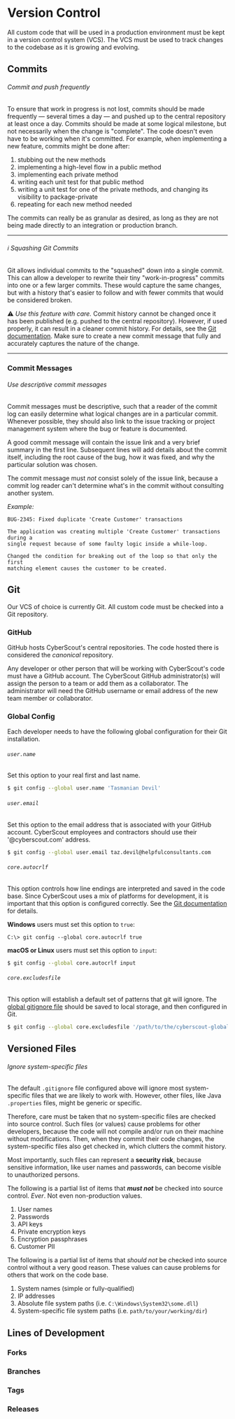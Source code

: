 # Version Control

All custom code that will be used in a production environment must be kept in a
version control system (VCS). The VCS must be used to track changes to the
codebase as it is growing and evolving.

## Commits

###### Commit and push frequently

To ensure that work in progress is not lost, commits should be made frequently
&mdash; several times a day &mdash; and pushed up to the central repository at
least once a day. Commits should be made at some logical milestone, but not
necessarily when the change is "complete". The code doesn't even have to be
working when it's committed. For example, when implementing a new feature,
commits might be done after:

1. stubbing out the new methods
2. implementing a high-level flow in a public method
3. implementing each private method
4. writing each unit test for that public method
5. writing a unit test for one of the private methods, and changing its
   visibility to package-private
6. repeating for each new method needed

The commits can really be as granular as desired, as long as they are not being
made directly to an integration or production branch.

----

###### :information_source: Squashing Git Commits

Git allows individual commits to the "squashed" down into a single commit. This
can allow a developer to rewrite their tiny "work-in-progress" commits into one
or a few larger commits. These would capture the same changes, but with a
history that's easier to follow and with fewer commits that would be considered
broken.

:warning: _Use this feature with care._ Commit history cannot be changed once it
has been published (e.g. pushed to the central repository). However, if used
properly, it can result in a cleaner commit history. For details, see the [Git
documentation](https://git-scm.com/book/en/v2/Git-Tools-Rewriting-History#_squashing).
Make sure to create a new commit message that fully and accurately captures the
nature of the change.

----

### Commit Messages

###### Use descriptive commit messages

Commit messages must be descriptive, such that a reader of the commit log can
easily determine what logical changes are in a particular commit. Whenever
possible, they should also link to the issue tracking or project management
system where the bug or feature is documented.

A good commit message will contain the issue link and a very brief summary in
the first line. Subsequent lines will add details about the commit itself,
including the root cause of the bug, how it was fixed, and why the particular
solution was chosen.

The commit message must _not_ consist solely of the issue link, because a commit
log reader can't determine what's in the commit without consulting another
system.

_Example:_

```
BUG-2345: Fixed duplicate 'Create Customer' transactions

The application was creating multiple 'Create Customer' transactions during a
single request because of some faulty logic inside a while-loop.

Changed the condition for breaking out of the loop so that only the first
matching element causes the customer to be created.
```

## Git

Our VCS of choice is currently Git. All custom code must be checked into a Git
repository.

### GitHub

GitHub hosts CyberScout's central repositories. The code hosted there is
considered the _canonical_ repository.

Any developer or other person that will be working with CyberScout's code must
have a GitHub account. The CyberScout GitHub administrator(s) will assign the
person to a team or add them as a collaborator. The administrator will need the
GitHub username or email address of the new team member or collaborator.

### Global Config

Each developer needs to have the following global configuration for their Git
installation.

###### `user.name`

Set this option to your real first and last name.

```bash
$ git config --global user.name 'Tasmanian Devil'
```

###### `user.email`

Set this option to the email address that is associated with your GitHub
account. CyberScout employees and contractors should use their '@cyberscout.com'
address.

```bash
$ git config --global user.email taz.devil@helpfulconsultants.com
```

###### `core.autocrlf`

This option controls how line endings are interpreted and saved in the code
base. Since CyberScout uses a mix of platforms for development, it is important
that this option is configured correctly. See the
[Git documentation](https://git-scm.com/book/en/v2/Customizing-Git-Git-Configuration#__code_core_autocrlf_code)
for details.

**Windows** users must set this option to `true`:

```windows
C:\> git config --global core.autocrlf true
```

**macOS or Linux** users must set this option to `input`:

```bash
$ git config --global core.autocrlf input
```

###### `core.excludesfile`

This option will establish a default set of patterns that git will ignore. The
[global gitignore file](git-scm/cyberscout-global.gitignore) should be saved to
local storage, and then configured in Git.

```bash
$ git config --global core.excludesfile '/path/to/the/cyberscout-global.gitignore'
```

## Versioned Files

###### Ignore system-specific files

The default `.gitignore` file configured above will ignore most system-specific
files that we are likely to work with. However, other files, like Java
`.properties` files, might be generic or specific.

Therefore, care must be taken that no system-specific files are checked into
source control. Such files (or values) cause problems for other developers,
because the code will not compile and/or run on their machine without
modifications. Then, when they commit their code changes, the system-specific
files also get checked in, which clutters the commit history.

Most importantly, such files can represent a **security risk**, because
sensitive information, like user names and passwords, can become visible to
unauthorized persons.

The following is a partial list of items that **_must not_** be checked into
source control. _Ever_. Not even non-production values.

1. User names
2. Passwords
3. API keys
4. Private encryption keys
5. Encryption passphrases
6. Customer PII

The following is a partial list of items that _should not_ be checked into
source control without a very good reason. These values can cause problems for
others that work on the code base.

1. System names (simple or fully-qualified)
2. IP addresses
3. Absolute file system paths (i.e. `C:\Windows\System32\some.dll`)
4. System-specific file system paths (i.e. `path/to/your/working/dir`)

## Lines of Development

### Forks

### Branches

### Tags

### Releases

